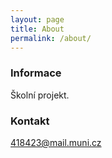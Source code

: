```yaml
---
layout: page
title: About
permalink: /about/
---
```



### Informace

Školní projekt.

### Kontakt

[418423@mail.muni.cz](mailto:418423@mail.muni.cz)
